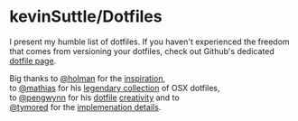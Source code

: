 kevinSuttle/Dotfiles
========

I present my humble list of dotfiles. If you haven't experienced the freedom that comes from versioning your dotfiles, check out Github's dedicated [dotfile page](dotfiles.github.com).

Big thanks to [@holman](twitter.com/holman) for the [inspiration](http://zachholman.com/2010/08/dotfiles-are-meant-to-be-forked/),         
to [@mathias](twitter.com/mathias) for his [legendary collection]() of OSX dotfiles,    
to [@pengwynn](twitter.com/pengwynn) for his [dotfile](http://wynnnetherland.com/journal/dotfiles-discovery) [creativity](http://dotfiles.github.com) and to     
[@tymored](twitter.com/tymored) for the [implemenation details](http://blog.sanctum.geek.nz/managing-dot-files-with-git/). 

